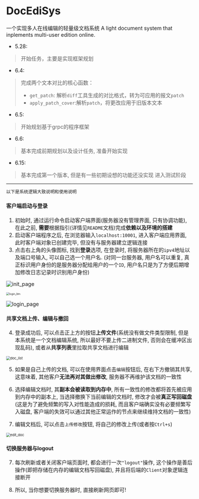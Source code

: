 # DocEdiSys
一个实现多人在线编辑的轻量级文档系统
A light document system that inplements multi-user edition online.



- 5.28:
> 开始任务，主要是实现框架规划


- 6.4:
> 完成两个文本对比的核心函数：
> - `get_patch`: 解析`diff`工具生成的对比格式，转为可应用的报文`patch`
> - `apply_patch_cover`:解析`patch`，将更改应用于旧版本文本

- 6.5:
> 开始规划基于grpc的程序框架

- 6.6:
> 基本完成前期规划以及设计任务, 准备开始实现
> 

- 6.15:
> 基本完成第一个版本, 但是有一些初期设想的功能还没实现
> 进入测试阶段
> 


-------------------------------------

```html
以下是系统逻辑大致说明和使用说明
```


#### 客户端启动与登录

1. 初始时, 通过运行命令启动客户端界面(服务器没有管理界面, 只有协调功能), 在此之前, **需要**根据指引(详情见`README`文档)完成**依赖以及环境的搭建**
2. 启动客户端程序之后, 在浏览器输入`localhost:10001`, 进入客户端应用界面, 此时客户端对象已创建完毕, 但没有与服务器建立逻辑连接
3. 点击右上角的头像图标, 找到**登录**选项, 在登录时, 将服务器所在的`ipv4`地址以及端口号输入, 可以自己选一个用户名. (对同一台服务器, 用户名可以重复, 真正标识用户身份的是服务器分配给用户的一个`ID`, 用户名只是为了方便后期增加修改日志记录时识别用户身份)

![init_page](img/init_page.jpg)



<img src="img/login_btn.jpg" alt="login_btn" style="zoom:50%;" />

![login_page](img/login_page.jpg)



#### 共享文档上传、编辑与撤回

4. 登录成功后, 可以点击正上方的按钮**上传文件**(系统没有做文件类型限制, 但是本系统是一个文档编辑系统, 所以最好不要上传二进制文件, 否则会在缓冲区出现乱码), 或者从**共享列表**里拉取共享文档进行编辑

<img src="img/doc_list.jpg" alt="doc_list" style="zoom:67%;" />

5. 如果是自己上传的文档, 可以在使用界面点击`编辑`按钮后, 在右下方撤销其共享, 这意味着, 其他客户**无法再对其做出修改**, 服务器不再维护该文档的一致性

6. 选择编辑文档时,  其**副本会被读取到内存中**, 所有一致性的修改都将首先被应用到内存中的副本上, 当选择撤换下当前编辑的文档时, 修改才会被**真正写回磁盘**(这是为了避免频繁的写入对性能造成的损耗, 而且客户端确实没有必要频繁写入磁盘, 客户端的失效可以通过其他正常运作的节点来继续维持文档的一致性)

7. 编辑文档后, 可以点击`上传修改`按钮, 将自己的修改上传(或者按`Ctrl+s`)

<img src="img/edit_doc.jpg" alt="edit_doc" style="zoom:67%;" />



#### 切换服务器与logout

7. 每次刷新或者关闭客户端页面时, 都会进行一次`"logout"`操作, 这个操作是善后操作(即把存储在内存的编辑文档写回磁盘), 并且将后端的`Client`对象逻辑连接断开

8. 所以, 当你想要切换服务器时, 直接刷新网页即可!



